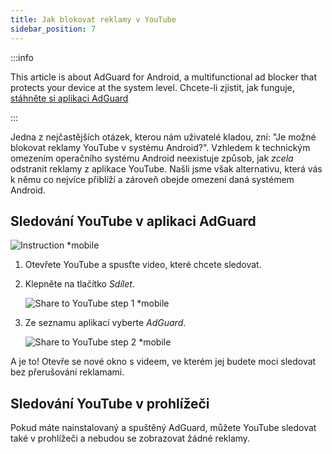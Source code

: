 ```yaml
---
title: Jak blokovat reklamy v YouTube
sidebar_position: 7
---
```


:::info

This article is about AdGuard for Android, a multifunctional ad blocker that protects your device at the system level. Chcete-li zjistit, jak funguje, [stáhněte si aplikaci AdGuard](https://agrd.io/download-kb-adblock)

:::

Jedna z nejčastějších otázek, kterou nám uživatelé kladou, zní: "Je možné blokovat reklamy YouTube v systému Android?". Vzhledem k technickým omezením operačního systému Android neexistuje způsob, jak *zcela* odstranit reklamy z aplikace YouTube. Našli jsme však alternativu, která vás k němu co nejvíce přiblíží a zároveň obejde omezení daná systémem Android.

## Sledování YouTube v aplikaci AdGuard

![Instruction *mobile](https://cdn.adtidy.org/public/Adguard/Blog/Android/3-6/share.gif)

1. Otevřete YouTube a spusťte video, které chcete sledovat.

1. Klepněte na tlačítko *Sdílet*.

    ![Share to YouTube step 1 *mobile](https://cdn.adtidy.org/content/kb/ad_blocker/android/youtube/android-youtube-share-step1.png)

1. Ze seznamu aplikací vyberte *AdGuard*.

    ![Share to YouTube step 2 *mobile](https://cdn.adtidy.org/content/kb/ad_blocker/android/youtube/android-youtube-share-step2.png)

A je to! Otevře se nové okno s videem, ve kterém jej budete moci sledovat bez přerušování reklamami.

## Sledování YouTube v prohlížeči

Pokud máte nainstalovaný a spuštěný AdGuard, můžete YouTube sledovat také v prohlížeči a nebudou se zobrazovat žádné reklamy.
